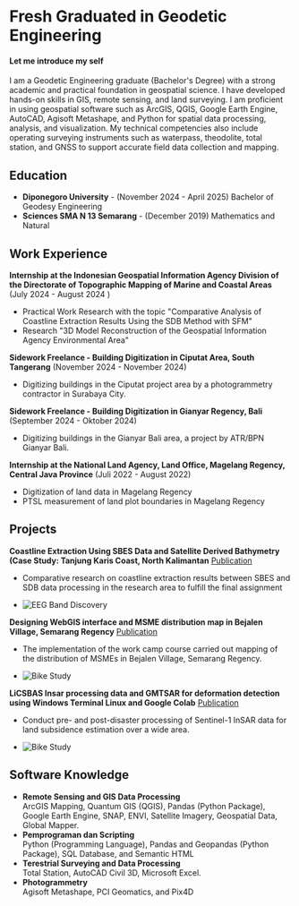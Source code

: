 # Fresh Graduated in Geodetic Engineering 

#### Let me introduce my self

I am a Geodetic Engineering graduate (Bachelor's Degree) with a strong academic and practical foundation in geospatial science. I have developed hands-on skills in GIS, remote sensing, and land surveying. I am proficient in using geospatial software such as ArcGIS, QGIS, Google Earth Engine, AutoCAD, Agisoft Metashape, and Python for spatial data processing, analysis, and visualization. My technical competencies also include operating surveying instruments such as waterpass, theodolite, total station, and GNSS to support accurate field data collection and mapping.

## Education

- **Diponegoro University** - (November 2024 - April 2025)
Bachelor of Geodesy Engineering
- **Sciences SMA N 13 Semarang** - (December 2019)
Mathematics and Natural 	        		

## Work Experience
**Internship at the Indonesian Geospatial Information Agency Division 
of the Directorate of Topographic Mapping of Marine and Coastal 
Areas** (July 2024 - August 2024 )
- Practical Work Research with the topic "Comparative Analysis of Coastline Extraction Results Using the SDB Method with SFM" 
- Research "3D Model Reconstruction of the Geospatial Information Agency Environmental Area" 

**Sidework Freelance - Building Digitization in Ciputat Area, South Tangerang** (November 2024 - November 2024)
- Digitizing buildings in the Ciputat project area by a photogrammetry contractor in 
Surabaya City. 

**Sidework Freelance - Building Digitization in Gianyar Regency, Bali** (September 2024 - Oktober 2024)
- Digitizing buildings in the Gianyar Bali area, a project by ATR/BPN Gianyar Bali. 

**Internship at the National Land Agency, Land Office, Magelang 
Regency, Central Java Province** (Juli 2022 - August 2022)
- Digitization of land data in Magelang Regency
- PTSL measurement of land plot boundaries in Magelang Regency

## Projects
**Coastline Extraction Using SBES Data and Satellite Derived Bathymetry (Case Study: Tanjung Karis Coast, North Kalimantan**
[Publication](https://www.mdpi.com/1424-8220/22/8/3048)

- Comparative research on coastline extraction results between SBES and SDB data processing in the research area to fulfill the final assignment 

- ![EEG Band Discovery](/assets/img/eeg_band_discovery.jpeg)

**Designing WebGIS interface and MSME distribution map in Bejalen Village, Semarang Regency**
[Publication](https://www.mdpi.com/1424-8220/22/11/4240)

- The implementation of the work camp course carried out mapping of the distribution of MSMEs in Bejalen Village, Semarang Regency.

- ![Bike Study](/assets/img/bike_study.jpeg)

**LiCSBAS Insar processing data and GMTSAR for deformation detection using Windows Terminal Linux and Google Colab**
[Publication](https://www.mdpi.com/1424-8220/22/11/4240)

- Conduct pre- and post-disaster processing of Sentinel-1 InSAR data for land subsidence estimation over a wide area. 

- ![Bike Study](/assets/img/bike_study.jpeg)

## Software Knowledge
- **Remote Sensing and GIS Data Processing**  
ArcGIS Mapping, Quantum GIS (QGIS), Pandas (Python Package), Google Earth 
Engine, SNAP, ENVI, Satellite Imagery, Geospatial Data, Global Mapper. 
- **Pemprograman dan Scripting**  
Python (Programming Language), Pandas and Geopandas (Python Package), SQL 
Database, and Semantic HTML 
- **Terestrial Surveying and Data Processing**  
Total Station, AutoCAD Civil 3D, Microsoft Excel.  
- **Photogrammetry**  
Agisoft Metashape, PCI Geomatics, and Pix4D
